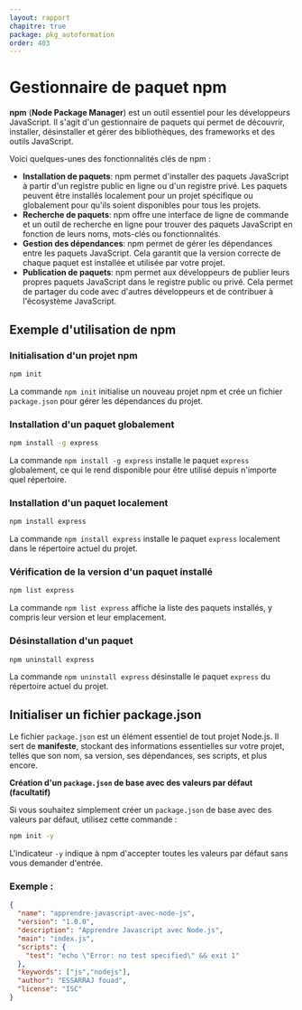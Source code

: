 ```yaml
---
layout: rapport
chapitre: true
package: pkg_autoformation
order: 403
---
```



# Gestionnaire de paquet npm  

**npm** (**Node Package Manager**) est un outil essentiel pour les développeurs JavaScript. Il s'agit d'un gestionnaire de paquets qui permet de découvrir, installer, désinstaller et gérer des bibliothèques, des frameworks et des outils JavaScript. 

Voici quelques-unes des fonctionnalités clés de npm :

* **Installation de paquets**: npm permet d'installer des paquets JavaScript à partir d'un registre public en ligne ou d'un registre privé. Les paquets peuvent être installés localement pour un projet spécifique ou globalement pour qu'ils soient disponibles pour tous les projets.
* **Recherche de paquets**: npm offre une interface de ligne de commande et un outil de recherche en ligne pour trouver des paquets JavaScript en fonction de leurs noms, mots-clés ou fonctionnalités.
* **Gestion des dépendances**: npm permet de gérer les dépendances entre les paquets JavaScript. Cela garantit que la version correcte de chaque paquet est installée et utilisée par votre projet.
* **Publication de paquets**: npm permet aux développeurs de publier leurs propres paquets JavaScript dans le registre public ou privé. Cela permet de partager du code avec d'autres développeurs et de contribuer à l'écosystème JavaScript.


## Exemple d'utilisation de npm 

###  Initialisation d'un projet npm 

```bash
npm init
```

La commande `npm init` initialise un nouveau projet npm et crée un fichier `package.json` pour gérer les dépendances du projet.


### Installation d'un paquet globalement

```bash
npm install -g express
```

La commande `npm install -g express` installe le paquet `express` globalement, ce qui le rend disponible pour être utilisé depuis n'importe quel répertoire.



### Installation d'un paquet localement 

```bash
npm install express
```

La commande `npm install express` installe le paquet `express` localement dans le répertoire actuel du projet.


### Vérification de la version d'un paquet installé

```bash
npm list express
```

La commande `npm list express` affiche la liste des paquets installés, y compris leur version et leur emplacement.


### Désinstallation d'un paquet

```bash
npm uninstall express
```

La commande `npm uninstall express` désinstalle le paquet `express` du répertoire actuel du projet.


## Initialiser un fichier package.json

Le fichier `package.json` est un élément essentiel de tout projet Node.js. Il sert de **manifeste**, stockant des informations essentielles sur votre projet, telles que son nom, sa version, ses dépendances, ses scripts, et plus encore.

**Création d'un `package.json` de base avec des valeurs par défaut (facultatif)**

Si vous souhaitez simplement créer un `package.json` de base avec des valeurs par défaut, utilisez cette commande :

```bash
npm init -y
```

L'indicateur `-y` indique à npm d'accepter toutes les valeurs par défaut sans vous demander d'entrée.

### Exemple : 

````json
{
  "name": "apprendre-javascript-avec-node-js",
  "version": "1.0.0",
  "description": "Apprendre Javascript avec Node.js",
  "main": "index.js",
  "scripts": {
    "test": "echo \"Error: no test specified\" && exit 1"
  },
  "keywords": ["js","nodejs"],
  "author": "ESSARRAJ fouad",
  "license": "ISC"
}
````